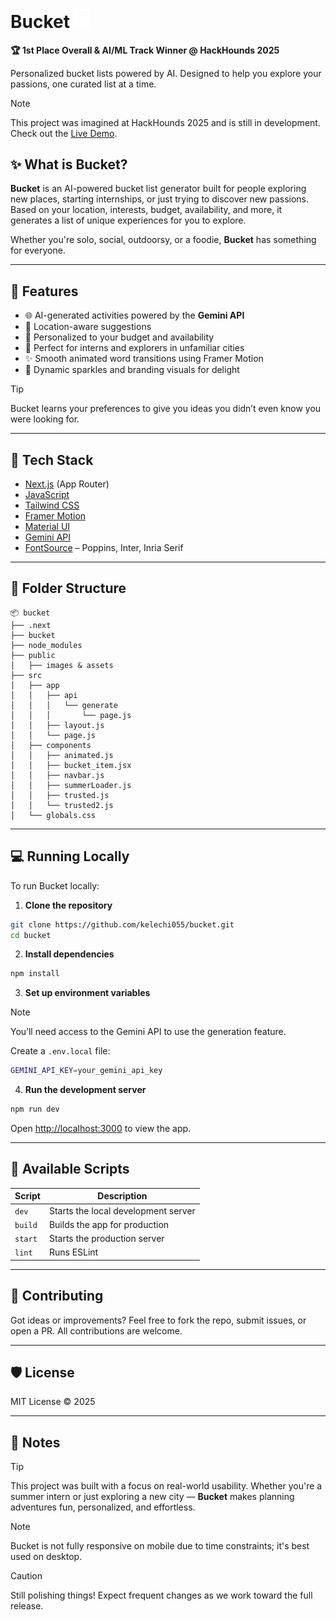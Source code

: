 
# Bucket <img src="/public/bucket-logo.png" alt="Bucket Preview" width="25"/>

**🏆 1st Place Overall & AI/ML Track Winner @ HackHounds 2025**

Personalized bucket lists powered by AI. Designed to help you explore your passions, one curated list at a time.


> [!NOTE]  
> This project was imagined at HackHounds 2025 and is still in development. Check out the [Live Demo](https://www.youtube.com/watch?v=ZKqaYJEHWIg).

## ✨ What is Bucket?

**Bucket** is an AI-powered bucket list generator built for people exploring new places, starting internships, or just trying to discover new passions. Based on your location, interests, budget, availability, and more, it generates a list of unique experiences for you to explore.

Whether you're solo, social, outdoorsy, or a foodie, **Bucket** has something for everyone.

---

## 🚀 Features

- 🌐 AI-generated activities powered by the **Gemini API**
- 📍 Location-aware suggestions
- 💸 Personalized to your budget and availability
- 🧭 Perfect for interns and explorers in unfamiliar cities
- ✨ Smooth animated word transitions using Framer Motion
- 🧠 Dynamic sparkles and branding visuals for delight

> [!TIP]  
> Bucket learns your preferences to give you ideas you didn’t even know you were looking for.

---

## 🧰 Tech Stack

- [Next.js](https://nextjs.org/) (App Router)
- [JavaScript](https://developer.mozilla.org/en-US/docs/Web/JavaScript)
- [Tailwind CSS](https://tailwindcss.com/)
- [Framer Motion](https://www.framer.com/motion/)
- [Material UI](https://mui.com/)
- [Gemini API](https://deepmind.google/technologies/gemini/)
- [FontSource](https://www.npmjs.com/package/@fontsource) – Poppins, Inter, Inria Serif

---

## 🧪 Folder Structure

```
📦 bucket
├── .next
├── bucket
├── node_modules
├── public
│   ├── images & assets
├── src
│   ├── app
│   │   ├── api
│   │   │   └── generate
│   │   │       └── page.js      
│   │   ├── layout.js
│   │   └── page.js             
│   ├── components
│   │   ├── animated.js          
│   │   ├── bucket_item.jsx      
│   │   ├── navbar.js
│   │   ├── summerLoader.js      
│   │   ├── trusted.js
│   │   └── trusted2.js
│   └── globals.css
```

---

## 💻 Running Locally

To run Bucket locally:

1. **Clone the repository**

```bash
git clone https://github.com/kelechi055/bucket.git
cd bucket
```

2. **Install dependencies**

```bash
npm install
```

3. **Set up environment variables**

> [!NOTE]  
> You’ll need access to the Gemini API to use the generation feature.

Create a `.env.local` file:

```bash
GEMINI_API_KEY=your_gemini_api_key
```

4. **Run the development server**

```bash
npm run dev
```

Open [http://localhost:3000](http://localhost:3000) to view the app.

---

## 📜 Available Scripts

| Script        | Description                        |
|---------------|------------------------------------|
| `dev`         | Starts the local development server |
| `build`       | Builds the app for production       |
| `start`       | Starts the production server        |
| `lint`        | Runs ESLint                         |

---

## 🤝 Contributing

Got ideas or improvements? Feel free to fork the repo, submit issues, or open a PR. All contributions are welcome.

---

## 🛡️ License

MIT License © 2025

---

## 🧠 Notes

> [!TIP]  
> This project was built with a focus on real-world usability. Whether you're a summer intern or just exploring a new city — **Bucket** makes planning adventures fun, personalized, and effortless.

>[!NOTE]
> Bucket is not fully responsive on mobile due to time constraints; it's best used on desktop.

> [!CAUTION]  
> Still polishing things! Expect frequent changes as we work toward the full release.
